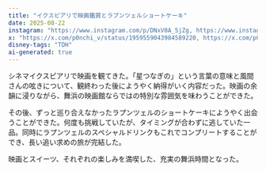 ```yaml
---
title: "イクスピアリで映画鑑賞とラプンツェルショートケーキ"
date: 2025-08-22
instagram: "https://www.instagram.com/p/DNxV0A_5jZg, https://www.instagram.com/p/DNzzoOJZhN7"
x: "https://x.com/p0nchi_v/status/1959559043984589220, https://x.com/p0nchi_v/status/1959612220566122960"
disney-tags: "TDH"
ai-generated: true
---
```


シネマイクスピアリで映画を観てきた。「星つなぎの」という言葉の意味と風間さんの呟きについて、観終わった後にようやく納得がいく内容だった。映画の余韻に浸りながら、舞浜の映画館ならではの特別な雰囲気を味わうことができた。

その後、ずっと巡り合えなかったラプンツェルのショートケーキにようやく出会うことができた。何度も挑戦していたが、タイミングが合わずに逃していた一品。同時にラプンツェルのスペシャルドリンクもこれでコンプリートすることができ、長い追い求めの旅が完結した。

映画とスイーツ、それぞれの楽しみを満喫した、充実の舞浜時間となった。
